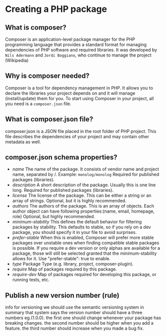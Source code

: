 # Creating a PHP package

## What is composer?
Composer is an application-level package manager for the PHP programming language that provides a standard format for managing dependencies of PHP software and required libraries. It was developed by `Nils Adermann` and `Jordi Boggiano`, who continue to manage the project (Wikipedia)

## Why is composer needed?
Composer is a tool for dependency management in PHP. It allows you to declare the libraries your project depends on and it will manage (install/update) them for you. To start using Composer in your project, all you need is a `composer.json` file.

## What is composer.json file?
composer.json is a JSON file placed in the root folder of PHP project. This file describes the dependencies of your project and may contain other metadata as well.

## composer.json schema properties?
- *name* The name of the package. It consists of vendor name and project name, separated by /. Example: `monolog/monolog` Required for published packages (libraries). 
- *description*  A short description of the package. Usually this is one line long. Required for published packages (libraries). 
- *license* The license of the package. This can be either a string or an array of strings. Optional, but it is highly recommended.
- *authors* The authors of the package. This is an array of objects. Each author object can have following properties:(name, email, homepage, role) Optional, but highly recommended.
- *minimum-stability* This defines the default behavior for filtering packages by stability. This defaults to stable, so if you rely on a dev package, you should specify it in your file to avoid surprises.
- *prefer-stable* When this is enabled, Composer will prefer more stable packages over unstable ones when finding compatible stable packages is possible. If you require a dev version or only alphas are available for a package, those will still be selected granted that the minimum-stability allows for it. Use "prefer-stable": true to enable.
- *type* Package Type (e.g. library, project, composer-plugin).
- *require* Map of packages required by this package.
- *require-dev* Map of packages required for developing this package, or running tests, etc.




## Publish a new version number (rule)
info for versioning we should use the semantic versioning system in summary that system says the version number should have a three numbers eg.(1.0.0). 
the first one should change whenever your package has breaking changes. 
the second number should be higher when you add a feature.
the third number should increase when you made a bug fix.
